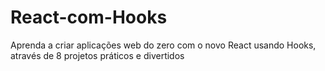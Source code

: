 # React-com-Hooks
Aprenda a criar aplicações web do zero com o novo React usando Hooks, através de 8 projetos práticos e divertidos
